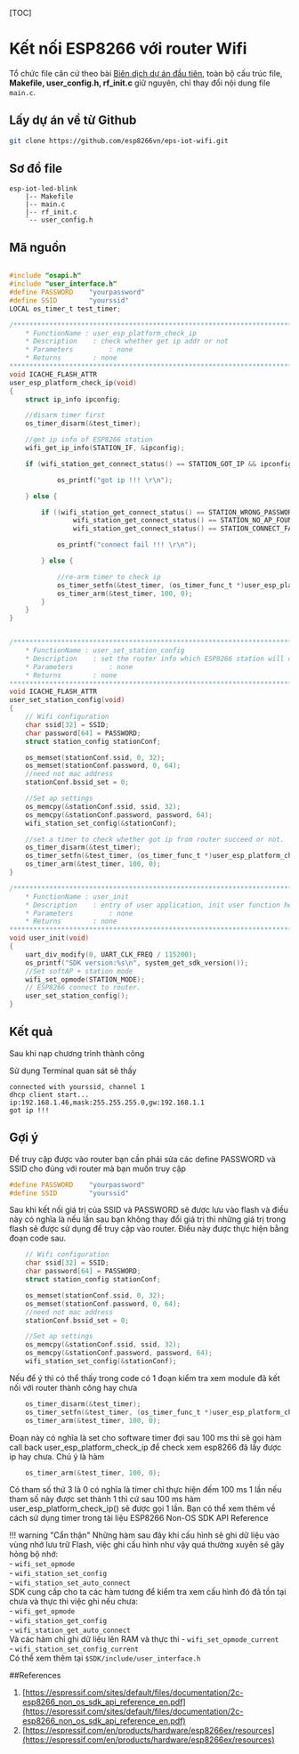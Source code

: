 [TOC]
# Kết nối ESP8266 với router Wifi

Tổ chức file căn cứ theo bài [Biên dịch dự án đầu tiên](./compile-first-time.md), toàn bộ cấu trúc file, **Makefile, user_config.h, rf_init.c** giữ nguyên, chỉ thay đổi nội dung file `main.c`.

## Lấy dự án về từ Github

```bash
git clone https://github.com/esp8266vn/eps-iot-wifi.git
```

## Sơ đồ file

```
esp-iot-led-blink
    |-- Makefile
    |-- main.c
    |-- rf_init.c
    `-- user_config.h
```

## Mã nguồn

```c

#include "osapi.h"
#include "user_interface.h"
#define PASSWORD    "yourpassword"
#define SSID        "yourssid"
LOCAL os_timer_t test_timer;

/******************************************************************************
    * FunctionName : user_esp_platform_check_ip
    * Description    : check whether get ip addr or not
    * Parameters         : none
    * Returns        : none
*******************************************************************************/
void ICACHE_FLASH_ATTR
user_esp_platform_check_ip(void)
{
    struct ip_info ipconfig;

    //disarm timer first
    os_timer_disarm(&test_timer);

    //get ip info of ESP8266 station
    wifi_get_ip_info(STATION_IF, &ipconfig);

    if (wifi_station_get_connect_status() == STATION_GOT_IP && ipconfig.ip.addr != 0) {

            os_printf("got ip !!! \r\n");

    } else {

        if ((wifi_station_get_connect_status() == STATION_WRONG_PASSWORD ||
                wifi_station_get_connect_status() == STATION_NO_AP_FOUND ||
                wifi_station_get_connect_status() == STATION_CONNECT_FAIL)) {

            os_printf("connect fail !!! \r\n");

        } else {

            //re-arm timer to check ip
            os_timer_setfn(&test_timer, (os_timer_func_t *)user_esp_platform_check_ip, NULL);
            os_timer_arm(&test_timer, 100, 0);
        }
    }
}


/******************************************************************************
    * FunctionName : user_set_station_config
    * Description    : set the router info which ESP8266 station will connect to
    * Parameters         : none
    * Returns        : none
*******************************************************************************/
void ICACHE_FLASH_ATTR
user_set_station_config(void)
{
    // Wifi configuration
    char ssid[32] = SSID;
    char password[64] = PASSWORD;
    struct station_config stationConf;

    os_memset(stationConf.ssid, 0, 32);
    os_memset(stationConf.password, 0, 64);
    //need not mac address
    stationConf.bssid_set = 0;

    //Set ap settings
    os_memcpy(&stationConf.ssid, ssid, 32);
    os_memcpy(&stationConf.password, password, 64);
    wifi_station_set_config(&stationConf);

    //set a timer to check whether got ip from router succeed or not.
    os_timer_disarm(&test_timer);
    os_timer_setfn(&test_timer, (os_timer_func_t *)user_esp_platform_check_ip, NULL);
    os_timer_arm(&test_timer, 100, 0);
}

/******************************************************************************
    * FunctionName : user_init
    * Description    : entry of user application, init user function here
    * Parameters         : none
    * Returns        : none
*******************************************************************************/
void user_init(void)
{
    uart_div_modify(0, UART_CLK_FREQ / 115200);
    os_printf("SDK version:%s\n", system_get_sdk_version());
    //Set softAP + station mode
    wifi_set_opmode(STATION_MODE);
    // ESP8266 connect to router.
    user_set_station_config();
}

```

## Kết quả

Sau khi nạp chương trình thành công

Sử dụng Terminal quan sát sẽ thấy

```
connected with yourssid, channel 1
dhcp client start...
ip:192.168.1.46,mask:255.255.255.0,gw:192.168.1.1
got ip !!!
```

## Gợi ý

Để truy cập được vào router bạn cần phải sửa các define PASSWORD và SSID cho đúng với router mà bạn muốn truy cập

```c
#define PASSWORD    "yourpassword"
#define SSID        "yourssid"
```

Sau khi kết nối giá trị của SSID và PASSWORD sẽ được lưu vào flash và điều này có nghĩa là nếu lần sau  bạn không thay đổi giá trị thì những giá trị trong flash sẽ được sử dụng để truy cập vào router. Điều này được thực hiện bằng đoạn code sau.

```c
    // Wifi configuration
    char ssid[32] = SSID;
    char password[64] = PASSWORD;
    struct station_config stationConf;

    os_memset(stationConf.ssid, 0, 32);
    os_memset(stationConf.password, 0, 64);
    //need not mac address
    stationConf.bssid_set = 0;

    //Set ap settings
    os_memcpy(&stationConf.ssid, ssid, 32);
    os_memcpy(&stationConf.password, password, 64);
    wifi_station_set_config(&stationConf);
```

Nếu để ý thì có thể thấy trong code có 1 đoạn kiểm tra xem module đã kết nối với router thành công hay chưa

```c
    os_timer_disarm(&test_timer);
    os_timer_setfn(&test_timer, (os_timer_func_t *)user_esp_platform_check_ip, NULL);
    os_timer_arm(&test_timer, 100, 0);
```
Đoạn này có nghĩa là set cho software timer đợi sau 100 ms thì sẽ gọi hàm call back user_esp_platform_check_ip
để check xem esp8266 đã lấy được ip hay chưa.
Chú ý là hàm

```c
    os_timer_arm(&test_timer, 100, 0);
```

Có tham số thứ 3 là 0 có nghĩa là timer chỉ thực hiện đếm 100 ms 1 lần nếu tham số này được set thành 1 thì cứ sau 100 ms hàm user_esp_platform_check_ip() sẽ được gọi 1 lần.
Bạn có thể xem thêm về cách sử dụng timer trong tài liệu ESP8266 Non-OS SDK API Reference

!!! warning "Cẩn thận"
    Những hàm sau đây khi cấu hình sẽ ghi dữ liệu vào vùng nhớ lưu trữ Flash, việc ghi cấu hình như vậy quá thường xuyên sẽ gây hỏng bộ nhớ:   
    - `wifi_set_opmode`  
    - `wifi_station_set_config`  
    - `wifi_station_set_auto_connect`  
    SDK cung cấp cho ta các hàm tương để kiểm tra xem cấu hình đó đã tồn tại chưa và thực thi việc ghi nếu chưa:  
    - `wifi_get_opmode`  
    - `wifi_station_get_config`  
    - `wifi_station_get_auto_connect`  
    Và các hàm chỉ ghi dữ liệu lên RAM và thực thi 
    - `wifi_set_opmode_current`  
    - `wifi_station_set_config_current`  
    Có thể xem thêm tại `$SDK/include/user_interface.h`

##References
1. [https://espressif.com/sites/default/files/documentation/2c-esp8266_non_os_sdk_api_reference_en.pdf](https://espressif.com/sites/default/files/documentation/2c-esp8266_non_os_sdk_api_reference_en.pdf)
2. [https://espressif.com/en/products/hardware/esp8266ex/resources](https://espressif.com/en/products/hardware/esp8266ex/resources)

